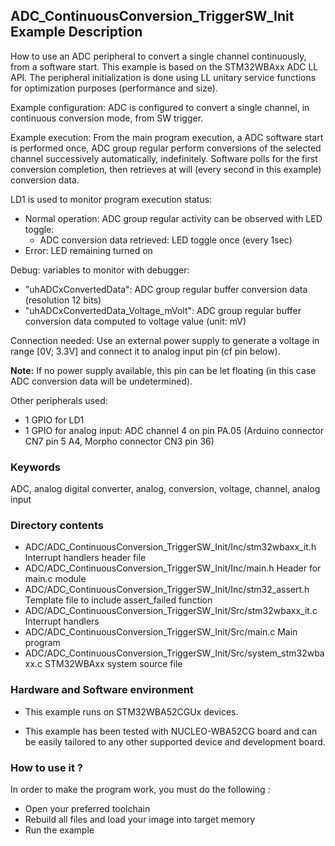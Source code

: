 ## <b>ADC_ContinuousConversion_TriggerSW_Init Example Description</b>

How to use an ADC peripheral to convert a single channel continuously,
from a software start.
This example is based on the STM32WBAxx ADC LL API.
The peripheral initialization is done using LL unitary service functions
for optimization purposes (performance and size).

Example configuration:
ADC is configured to convert a single channel, in continuous conversion mode,
from SW trigger.

Example execution:
From the main program execution, a ADC software start is performed once,
ADC group regular perform conversions of the selected channel
successively automatically, indefinitely.
Software polls for the first conversion completion, then retrieves at will
(every second in this example) conversion data.

LD1 is used to monitor program execution status:

- Normal operation: ADC group regular activity can be observed with LED toggle:
  - ADC conversion data retrieved: LED toggle once (every 1sec)
- Error: LED remaining turned on

Debug: variables to monitor with debugger:

- "uhADCxConvertedData": ADC group regular buffer conversion data (resolution 12 bits)
- "uhADCxConvertedData_Voltage_mVolt": ADC group regular buffer conversion data computed to voltage value (unit: mV)

Connection needed:
Use an external power supply to generate a voltage in range [0V; 3.3V]
and connect it to analog input pin (cf pin below).

**Note:** If no power supply available, this pin can be let floating (in this case
ADC conversion data will be undetermined).

Other peripherals used:

 - 1 GPIO for LD1
 - 1 GPIO for analog input: ADC channel 4 on pin PA.05 (Arduino connector CN7 pin 5 A4, Morpho connector CN3 pin 36)

### <b>Keywords</b>

ADC, analog digital converter, analog, conversion, voltage, channel, analog input

### <b>Directory contents</b>

  - ADC/ADC_ContinuousConversion_TriggerSW_Init/Inc/stm32wbaxx_it.h         Interrupt handlers header file
  - ADC/ADC_ContinuousConversion_TriggerSW_Init/Inc/main.h                  Header for main.c module
  - ADC/ADC_ContinuousConversion_TriggerSW_Init/Inc/stm32_assert.h          Template file to include assert_failed function
  - ADC/ADC_ContinuousConversion_TriggerSW_Init/Src/stm32wbaxx_it.c         Interrupt handlers
  - ADC/ADC_ContinuousConversion_TriggerSW_Init/Src/main.c                  Main program
  - ADC/ADC_ContinuousConversion_TriggerSW_Init/Src/system_stm32wbaxx.c     STM32WBAxx system source file


### <b>Hardware and Software environment</b>

  - This example runs on STM32WBA52CGUx devices.
    
  - This example has been tested with NUCLEO-WBA52CG board and can be
    easily tailored to any other supported device and development board.


### <b>How to use it ?</b>

In order to make the program work, you must do the following :

 - Open your preferred toolchain
 - Rebuild all files and load your image into target memory
 - Run the example

